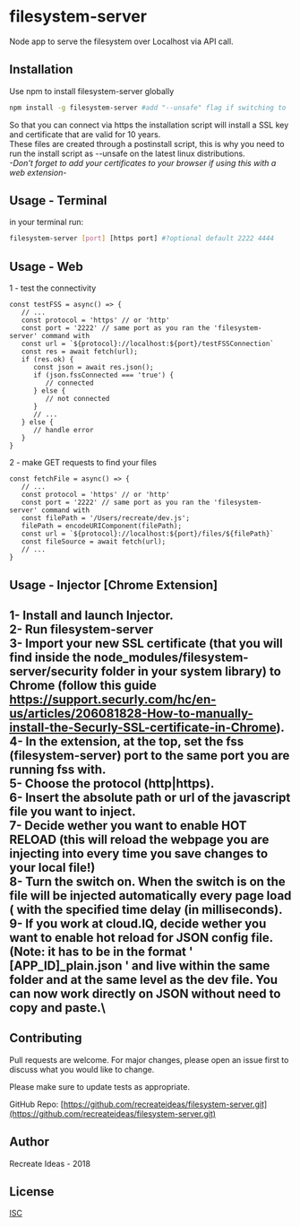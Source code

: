 # filesystem-server

Node app to serve the filesystem over Localhost via API call.

## Installation

Use npm to install filesystem-server globally

```bash
npm install -g filesystem-server #add "--unsafe" flag if switching to 'nobody' user
```
So that you can connect via https the installation script will install a SSL key and certificate that are valid for 10 years.\
These files are created through a postinstall script, this is why you need to run the install script as --unsafe on the latest linux distributions.\
*-Don't forget to add your certificates to your browser if using this with a web extension-*

## Usage - Terminal
in your terminal run:
```bash
filesystem-server [port] [https port] #?optional default 2222 4444
```
## Usage - Web
1 - test the connectivity
```
const testFSS = async() => {
   // ...
   const protocol = 'https' // or 'http'
   const port = '2222' // same port as you ran the 'filesystem- server' command with
   const url = `${protocol}://localhost:${port}/testFSSConnection`
   const res = await fetch(url);
   if (res.ok) {
      const json = await res.json();
      if (json.fssConnected === 'true') {
         // connected
      } else {
         // not connected
      }
      // ...
   } else {
      // handle error
   }
}

```
2 - make GET requests to find your files

```
const fetchFile = async() => {
   // ...
   const protocol = 'https' // or 'http'
   const port = '2222' // same port as you ran the 'filesystem- server' command with
   const filePath = '/Users/recreate/dev.js';
   filePath = encodeURIComponent(filePath); 
   const url = `${protocol}://localhost:${port}/files/${filePath}`
   const fileSource = await fetch(url);
   // ...
}

```
## Usage - Injector [Chrome Extension]
1- Install and launch Injector.\
2- Run filesystem-server\
3- Import your new SSL certificate (that you will find inside the node_modules/filesystem-server/security folder in your system library) to Chrome (follow this guide https://support.securly.com/hc/en-us/articles/206081828-How-to-manually-install-the-Securly-SSL-certificate-in-Chrome).\
4- In the extension, at the top, set the fss (filesystem-server) port to the same port you are running fss with.\
5- Choose the protocol (http|https).\
6- Insert the absolute path or url of the javascript file you want to inject.\
7- Decide wether you want to enable HOT RELOAD (this will reload the webpage you are injecting into every time you save changes to your local file!)\
8- Turn the switch on. When the switch is on the file will be injected automatically every page load ( with the specified time delay (in milliseconds).\
9- If you work at cloud.IQ, decide wether you want to enable hot reload for JSON config file. (Note: it has to be in the format ' [APP_ID]_plain.json ' and live within the same folder and at the same level as the dev file. You can now work directly on JSON without need to copy and paste.\
------------------------------------------ 


## Contributing
Pull requests are welcome. For major changes, please open an issue first to discuss what you would like to change.

Please make sure to update tests as appropriate.

GitHub Repo: [https://github.com/recreateideas/filesystem-server.git](https://github.com/recreateideas/filesystem-server.git)

## Author
Recreate Ideas - 2018
## License
[ISC](https://choosealicense.com/licenses/isc/)
